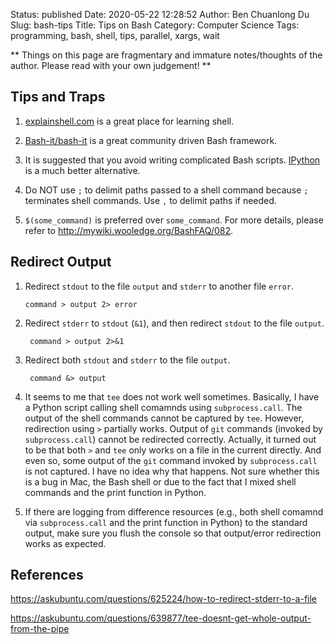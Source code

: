 Status: published
Date: 2020-05-22 12:28:52
Author: Ben Chuanlong Du
Slug: bash-tips
Title: Tips on Bash
Category: Computer Science
Tags: programming, bash, shell, tips, parallel, xargs, wait

**
Things on this page are
fragmentary and immature notes/thoughts of the author.
Please read with your own judgement!
**

## Tips and Traps 

1. [explainshell.com](http://www.explainshell.com/) 
    is a great place for learning shell. 

2. [Bash-it/bash-it](https://github.com/Bash-it/bash-it)
    is a great community driven Bash framework.

3. It is suggested that you avoid writing complicated Bash scripts. 
    [IPython](https://ipython.readthedocs.io/en/stable/)
    is a much better alternative.

4. Do NOT use `;` to delimit paths passed to a shell command because `;` terminates shell commands.
  Use `,` to delimit paths if needed.

5. `$(some_command)` is preferred over ```some_command```.
    For more details, 
    please refer to http://mywiki.wooledge.org/BashFAQ/082.
    
## Redirect Output

1. Redirect `stdout` to the file `output` and `stderr` to another file `error`.
    ```
    command > output 2> error
    ```

2. Redirect `stderr` to `stdout` (`&1`), and then redirect `stdout` to the file `output`.

        command > output 2>&1

3. Redirect both `stdout` and `stderr` to the file `output`.

        command &> output

4. It seems to me that `tee` does not work well sometimes. 
    Basically, 
    I have a Python script calling shell comamnds using `subprocess.call`.
    The output of the shell commands cannot be captured by `tee`.
    However, 
    redirection using `>` partially works.
    Output of `git` commands (invoked by `subprocess.call`) cannot be redirected correctly.
    Actually, 
    it turned out to be that both `>` and `tee` only works on a file in the current directly. 
    And even so, 
    some output of the `git` command invoked by `subprocess.call` is not captured.
    I have no idea why that happens.
    Not sure whether this is a bug in Mac, the Bash shell
    or due to the fact that I mixed shell commands and the print function in Python.

5. If there are logging from difference resources 
    (e.g., both shell comamnd via `subprocess.call` and the print function in Python) 
    to the standard output,
    make sure you flush the console so that output/error redirection works as expected. 


## References

https://askubuntu.com/questions/625224/how-to-redirect-stderr-to-a-file

https://askubuntu.com/questions/639877/tee-doesnt-get-whole-output-from-the-pipe